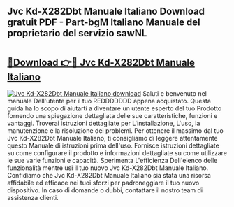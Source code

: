## Jvc Kd-X282Dbt Manuale Italiano Download gratuit PDF - Part-bgM Italiano Manuale del proprietario del servizio sawNL

# <h2><a href="http://dffiw23.blite.top/?on=Jvc+Kd-X282Dbt+Manuale+Italiano">🔗Download 👉🔴 Jvc Kd-X282Dbt Manuale Italiano</a></h2>

[![Jvc Kd-X282Dbt Manuale Italiano download](https://i.imgur.com/lujVjoI.png)](http://dffiw23.blite.top/?on=Jvc+Kd-X282Dbt+Manuale+Italiano)
Saluti e benvenuto nel manuale Dell'utente per il tuo REDDDDDDD appena acquistato. Questa guida ha lo scopo di aiutarti a diventare un utente esperto del tuo Prodotto fornendo una spiegazione dettagliata delle sue caratteristiche, funzioni e vantaggi. Troverai istruzioni dettagliate per L'installazione, L'uso, la manutenzione e la risoluzione dei problemi. Per ottenere il massimo dal tuo Jvc Kd-X282Dbt Manuale Italiano, ti consigliamo di leggere attentamente questo Manuale di istruzioni prima dell'uso. Fornisce istruzioni dettagliate su come configurare il prodotto e informazioni dettagliate su come utilizzare le sue varie funzioni e capacità. Sperimenta L'efficienza Dell'elenco delle funzionalità mentre usi il tuo nuovo Jvc Kd-X282Dbt Manuale Italiano. Confidiamo che Jvc Kd-X282Dbt Manuale Italiano sia stata una risorsa affidabile ed efficace nei tuoi sforzi per padroneggiare il tuo nuovo dispositivo. In caso di domande o dubbi, contattare il nostro team di assistenza clienti.

